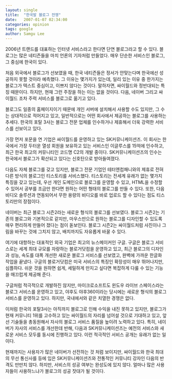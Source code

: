 ```yaml
---
layout: single
title:  "한국발 블로그 전쟁"
date:   2007-01-07 02:34:00
categories: opinion
tags: google
author: Samgu Lee
---
```

2006년 트랜드를 대표하는 인터넷 서비스라고 한다면 단연 블로그라고 할 수 있다. 블로그는 많은 네티즌들을 마치 언론의 기자처럼 만들었다. 매우 단순한 서비스인 블로그, 그 중심에 한국이 있다.

처음 외국에서 블로그가 선보였을 때, 한국 네티즌들은 정서가 안맞는다며 한국에선 성공하지 못할 것이라 예측했다. 그 이유는 몇가지가 있는데, 일리 있는 이유 중 한가지는 블로그가 텍스트 중심이고, 이쁘지 않다는 것이다. 말하자면, 싸이월드와 정반대되는 특징 때문이다. 하지만, 현재 그런 주장을 하는 이는 없을 것이다. 다음, 네이버 그리고 싸이월드 조차 주력 서비스를 블로그로 옮기고 있다.

블로그도 일종의 홈페이지이기 때문에 개인 서버에 설치해서 사용할 수도 있지만, 그 수는 상대적으로 적어지고 있고, 일반적으로는 어떤 회사에서 제공하는 블로그를 사용하는 추세다. 한국의 포탈 3사는 블로그 전문 업체를 인수하거나 제휴해서 더욱 강력한 서비스를 선보이고 있다.

가장 먼저 포문을 연 기업은 싸이월드를 운영하고 있는 SK커뮤니케이션즈. 이 회사는 한국에서 가장 두터운 열성 회원을 보유하고 있는 서비스인 이글루스를 15억에 인수하고, 최근 한국 최고의 커뮤니티인 코드명 C2의 개발 중이다. SK커뮤니케이션즈의 인수는 한국에서 블로그가 확산되고 있다는 신호탄으로 받아들여졌다.

다음도 자체 블로그를 갖고 있지만, 블로그 전문 기업인 테터엔컴패니와의 제휴로 전혀 다른 방식의 블로그인 티스토리를 서비스했다. 티스토리는 전세계 유래가 없는 몇가지 특징을 갖고 있는데, 우선 개인 도메인으로 블로그를 운영할 수 있고, HTML을 수정할 수 있어서 공부를 조금만 한다면 원하는 어떤 형태의 블로그를 만들 수 있다. 또한, 다음 비디오 솔루션과 연동되어서 무한 용량의 비디오를 바로 업로드 할 수 있다는 점도 티스토리만의 장점이다.

네이버는 최근 블로그 시즌2라는 새로운 형식의 블로그를 선보였다. 블로그 시즌2는 기존의 블로그와 기본적으로 같지만, 마우스만으로 원하는 블로그를 디자인할 수 있도록 매우 편리하게 만들어 졌다는 점이 돋보인다. 블로그 시즌2는 싸이월드처럼 사진이나 그림을 바꾸는 것에 그치지 않고, 배치까지도 자유롭게 바꿀 수 있다.

여기에 대항하는 대표적인 외국 기업은 최고의 뉴스메이커인 구글. 구글은 블로그 서비스로는 세계 최대 규모를 자랑하는 블로거닷컴을 운영하고 있고, 최근 블로그의 디자인과 성능, 속도를 대폭 개선한 새로운 블로그 서비스를 선보였고, 완벽에 가까운 한글화 작업을 끝냈다. 구글의 블로거닷컴은 미국 서비스의 특징인 확장성이 매우 뛰어나지만, 심플하다. 쉬운 것을 원하면 쉽게, 세밀하게 만지고 싶다면 복잡하게 다룰 수 있는 기능을 매끄럽게 제공해 준다.

구글처럼 적극적으로 개발하진 않지만, 마이크로소프트도 윈도우 라이브 스페이스라는 블로그 서비스를 운영하고 있고, 야후도 야후360이라는 당시에는 새로운 형식의 블로그 서비스를 운영하고 있다. 하지만, 국내에서와 같은 치열한 경쟁은 없다.

이처럼 한국의 포탈3사는 아직까지 블로그로 인해 수익을 내진 못하고 있지만, 블로그가 현재 커뮤니티 1위를 고수하고 있는 싸이월드의 자리를 넘어설 것으로 기대하고 있고, 앞선 기술들을 총동원해서 자사의 블로그 서비스 품질을 높이려 노력하고 있다. 특히, 네이버가 자사의 서비스를 개선한데 반해, 다음과 SK커뮤니케이션즈는 예전의 서비스와 새로운 서비스 모두를 동시에 진행하고 있다. 이런 적극적인 서비스 공개는 유래가 없는 일이다.

현재까지는 사용자가 많은 네이버가 선전하는 것 처럼 보이지만, 싸이월드와 한국 최대의 무선 통신사를 등에 입은 SK커뮤니케이션즈와 전통적인 커뮤니티 강자인 다음의 반격도 만만치 않다. 하지만, 서비스의 성공 여부는 완성도에 있지 않다. 얼마나 많은 사용자들이 사용하느냐가 블로그의 성공 잣대가 될 것이다.
